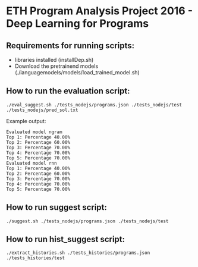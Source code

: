 # ETH Program Analysis Project 2016 - Deep Learning for Programs

## Requirements for running scripts:
* libraries installed (installDep.sh)
* Download the pretrainend models (./languagemodels/models/load_trained_model.sh) 

## How to run the evaluation script:
```
./eval_suggest.sh ./tests_nodejs/programs.json ./tests_nodejs/test ./tests_nodejs/pred_sol.txt
```

Example output:
```
Evaluated model ngram
Top 1: Percentage 40.00%
Top 2: Percentage 60.00%
Top 3: Percentage 70.00%
Top 4: Percentage 70.00%
Top 5: Percentage 70.00%
Evaluated model rnn
Top 1: Percentage 40.00%
Top 2: Percentage 60.00%
Top 3: Percentage 70.00%
Top 4: Percentage 70.00%
Top 5: Percentage 70.00%
```

## How to run suggest script:
```
./suggest.sh ./tests_nodejs/programs.json ./tests_nodejs/test
```

## How to run hist_suggest script:
```
./extract_histories.sh ./tests_histories/programs.json ./tests_histories/test
```